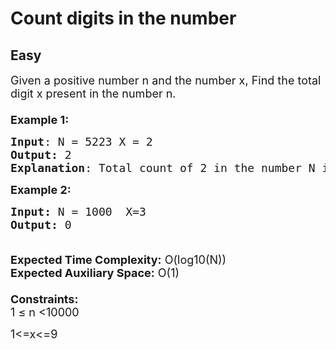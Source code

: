 # Count digits in the number
## Easy
<div class="problems_problem_content__Xm_eO"><p><span style="font-size:18px">Given a positive number n and the number x, Find the total digit x present in the number n.<br>
<br>
<strong>Example 1:</strong></span></p>

<pre><span style="font-size:18px"><strong>Input</strong>: N = 5223 X = 2
<strong>Output:</strong>&nbsp;2
<strong>Explanation</strong>: Total count of 2 in the number N is 2.</span></pre>

<p><span style="font-size:18px"><strong>Example 2:&nbsp;</strong></span></p>

<pre><span style="font-size:18px"><strong>Input: </strong>N = 1000  X=3
<strong>Output:&nbsp;</strong>0

</span></pre>

<p><span style="font-size:18px"><strong>Expected Time Complexity:</strong> O(log10(N))<br>
<strong>Expected Auxiliary Space:</strong> O(1)<br>
<br>
<strong>Constraints:</strong><br>
1 ≤ n&nbsp;&lt;10000</span></p>

<p><span style="font-size:18px">1&lt;=x&lt;=9</span></p>
</div>